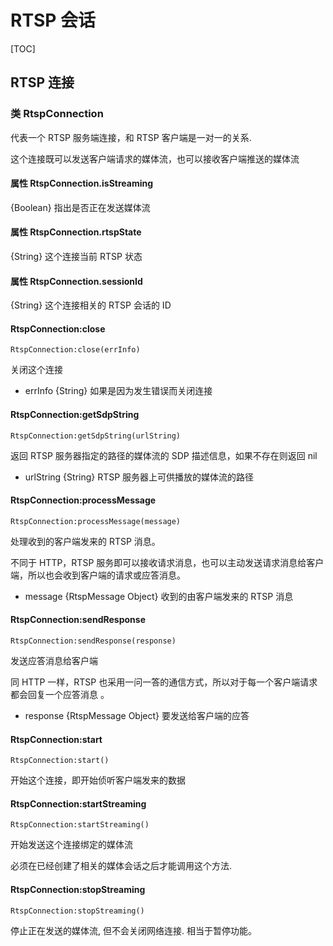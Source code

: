 # RTSP 会话

[TOC]

## RTSP 连接

### 类 RtspConnection

代表一个 RTSP 服务端连接，和 RTSP 客户端是一对一的关系.

这个连接既可以发送客户端请求的媒体流，也可以接收客户端推送的媒体流


#### 属性 RtspConnection.isStreaming

{Boolean} 指出是否正在发送媒体流


#### 属性 RtspConnection.rtspState

{String} 这个连接当前 RTSP 状态


#### 属性 RtspConnection.sessionId

{String} 这个连接相关的 RTSP 会话的 ID


#### RtspConnection:close

    RtspConnection:close(errInfo)

关闭这个连接

- errInfo {String} 如果是因为发生错误而关闭连接


#### RtspConnection:getSdpString

    RtspConnection:getSdpString(urlString)

返回 RTSP 服务器指定的路径的媒体流的 SDP 描述信息，如果不存在则返回 nil

- urlString {String} RTSP 服务器上可供播放的媒体流的路径


#### RtspConnection:processMessage

    RtspConnection:processMessage(message)

处理收到的客户端发来的 RTSP 消息。

不同于 HTTP，RTSP 服务即可以接收请求消息，也可以主动发送请求消息给客户端，所以也会收到客户端的请求或应答消息。

- message {RtspMessage Object} 收到的由客户端发来的 RTSP 消息 


#### RtspConnection:sendResponse

    RtspConnection:sendResponse(response)

发送应答消息给客户端

同 HTTP 一样，RTSP 也采用一问一答的通信方式，所以对于每一个客户端请求都会回复一个应答消息 。

- response {RtspMessage Object} 要发送给客户端的应答

#### RtspConnection:start

    RtspConnection:start()

开始这个连接，即开始侦听客户端发来的数据


#### RtspConnection:startStreaming

    RtspConnection:startStreaming()

开始发送这个连接绑定的媒体流

必须在已经创建了相关的媒体会话之后才能调用这个方法.


#### RtspConnection:stopStreaming

    RtspConnection:stopStreaming()

停止正在发送的媒体流, 但不会关闭网络连接. 相当于暂停功能。

